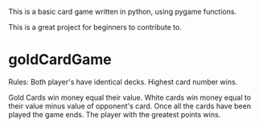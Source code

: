 This is a basic card game written in python, using pygame functions.

This is a great project for beginners to contribute to.

# goldCardGame
Rules:
Both player's have identical decks.
Highest card number wins.

Gold Cards win money equal their value.
White cards win money equal to their value minus value of opponent's card.
Once all the cards have been played the game ends. The player with the greatest points wins.
